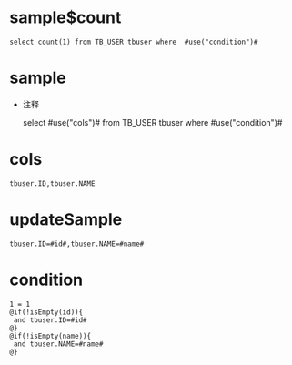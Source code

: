 sample$count
===
	select count(1) from TB_USER tbuser where  #use("condition")#

sample
===
* 注释

	select #use("cols")# from TB_USER tbuser where  #use("condition")#

cols
===
	tbuser.ID,tbuser.NAME

updateSample
===
	
	tbuser.ID=#id#,tbuser.NAME=#name#

condition
===

	1 = 1  
	@if(!isEmpty(id)){
	 and tbuser.ID=#id#
	@}
	@if(!isEmpty(name)){
	 and tbuser.NAME=#name#
	@}
	
	